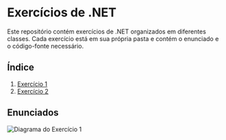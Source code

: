 # Exercícios de .NET

Este repositório contém exercícios de .NET organizados em diferentes classes. Cada exercício está em sua própria pasta e contém o enunciado e o código-fonte necessário.

## Índice

1. [Exercício 1](./Exercicio1)
2. [Exercício 2](./Exercicio2)

## Enunciados
![Diagrama do Exercício 1](images/exe1.png)

